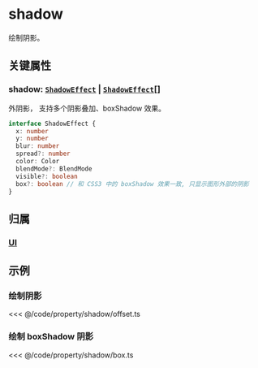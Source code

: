 <script setup>
import Case from '/component/Case.vue'
</script>

# shadow

绘制阴影。

<case name="Shadow" editor=false></case>

## 关键属性

### shadow: [`ShadowEffect`](../interface/ui/Effect.md#shadoweffect) | [`ShadowEffect`](../interface/ui/Effect.md#shadoweffect)[]

外阴影， 支持多个阴影叠加、boxShadow 效果。

```ts
interface ShadowEffect {
  x: number
  y: number
  blur: number
  spread?: number
  color: Color
  blendMode?: BlendMode
  visible?: boolean
  box?: boolean // 和 CSS3 中的 boxShadow 效果一致, 只显示图形外部的阴影
}
```

## 归属

### [UI](/reference/display/UI.md#滤镜-特效)

## 示例

<case name="Shadow" index=1 editor=false></case>

### 绘制阴影

<<< @/code/property/shadow/offset.ts

<case name="Shadow" index=0 editor=false></case>

### 绘制 boxShadow 阴影

<<< @/code/property/shadow/box.ts
